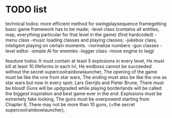 TODO list
==========================
technical todos:
more efficient method for swingplaysequence framegetting
basic game framework has to be made;
 -level class (contains all entities, map, everything particular for that level in the game) (first hardcoded)
 -menu class
 -music loading classes and playing classes;
 -jukebox class, inteligent playing on certain moments.
 -normalize numbers
 -gun classes
 -level editor
 -simple AI for enemies
 -logger class
 -move engine to lwjgl

feauture todos:
It must contain at least 5 explosions in every level, 
He must kill at least 10 lifeforms in each lvl,
He endboss cannot be succeeded without the secret supercoolrainbowlauncher,
The opening of the game must be like the one from star wars,
The ending must also be like the one as star wars but now in every spot: Lars Gerrijts and Pieter Brune,
There must be blood!
Guns will be updgraded while playing
borderlands will be called the biggest inspiration and best game ever in the end.
Explosions must be extremely fake looking,
The guns must be overpowerd starting from Chapter 6,
There may not be more than 10 guns, (+the secret supercoolrainbowlauncher),
